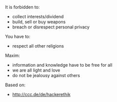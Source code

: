 It is forbidden to:

* collect interests/dividend
* build, sell or buy weapons
* breach or disrespect personal privacy

You have to:

* respect all other religions

Maxim:

* information and knowledge have to be free for all
* we are all light and love
* do not be jealousy against others

Based on:

* http://ccc.de/de/hackerethik
